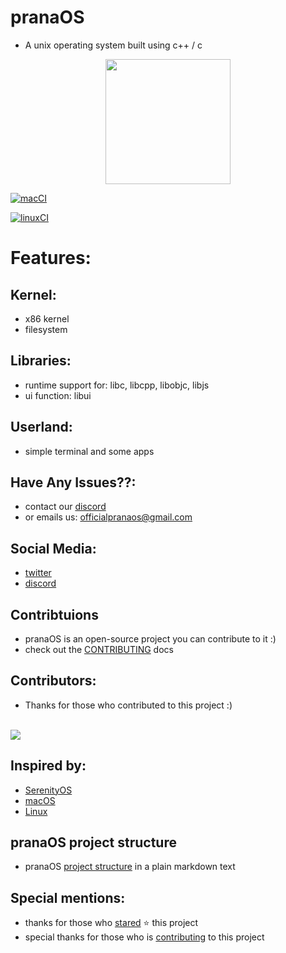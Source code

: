 # pranaOS
- A unix operating system built using c++ / c

<p align="center">
<img src="https://raw.githubusercontent.com/pranaOS/pranaOS/master/imgs/eagle.jpeg" width="200" height="200">
</p>

[![macCI](https://github.com/pranaOS/pranaOS/actions/workflows/macos.yml/badge.svg?branch=master)](https://github.com/pranaOS/pranaOS/actions/workflows/macos.yml)

[![linuxCI](https://github.com/pranaOS/pranaOS/actions/workflows/linux.yml/badge.svg?branch=master)](https://github.com/pranaOS/pranaOS/actions/workflows/linux.yml)

# Features:
## Kernel:
- x86 kernel
- filesystem

## Libraries:
- runtime support for: libc, libcpp, libobjc, libjs
- ui function: libui

## Userland:
- simple terminal and some apps

## Have Any Issues??:
- contact our [discord](https://discord.gg/XmpBTmy9Bz)
- or emails us: officialpranaos@gmail.com

## Social Media:
- [twitter](https://twitter.com/os_prana)
- [discord](https://discord.gg/XmpBTmy9Bz)

## Contribtuions
- pranaOS is an open-source project you can contribute to it :)
- check out the [CONTRIBUTING](CONTRIBUTING.md) docs


## Contributors:
- Thanks for those who contributed to this project :)
<br>
 <a href="https://github.com/pranaOS/pranaOS/graphs/contributors">
   <img src="https://contributors-img.web.app/image?repo=pranaOS/pranaOS" />
</a>

## Inspired by:
- [SerenityOS](https://github.com/SerenityOS/Serenity)
- [macOS](https://github.com/apple/darwin-xnu)
- [Linux](https://github.com/torvalds/linux)

## pranaOS project structure
- pranaOS [project structure](https://github.com/pranaOS/pranaOS/blob/master/docs/projectstructure.md) in a plain markdown text

## Special mentions:
- thanks for those who [stared](https://github.com/pranaOS/pranaOS/stargazers) ⭐ this project
- special thanks for those who is [contributing](https://github.com/pranaOS/pranaOS/graphs/contributors) to this project
